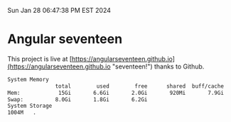Sun Jan 28 06:47:38 PM EST 2024

# Angular seventeen


This project is live at [https://angularseventeen.github.io](https://angularseventeen.github.io "seventeen!") thanks to Github.

```bash
System Memory
               total        used        free      shared  buff/cache   available
Mem:            15Gi       6.6Gi       2.0Gi       920Mi       7.9Gi       8.6Gi
Swap:          8.0Gi       1.8Gi       6.2Gi
System Storage
1004M	.
